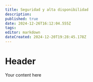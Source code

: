 ```yaml
---
title: Seguridad y alta disponibilidad
description: 
published: true
date: 2024-12-26T16:12:04.555Z
tags: 
editor: markdown
dateCreated: 2024-12-20T19:28:45.178Z
---
```


# Header
Your content here